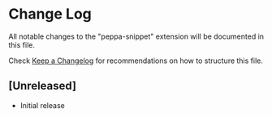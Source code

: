 # Change Log

All notable changes to the "peppa-snippet" extension will be documented in this file.

Check [Keep a Changelog](http://keepachangelog.com/) for recommendations on how to structure this file.

## [Unreleased]

- Initial release